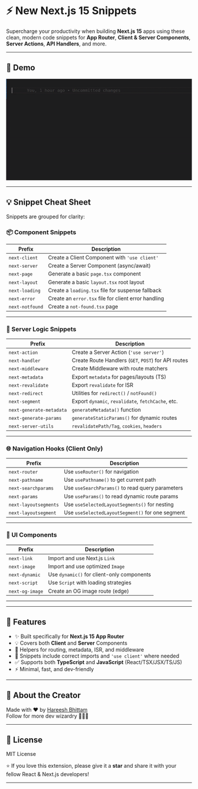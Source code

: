 # ⚡ New Next.js 15 Snippets

Supercharge your productivity when building **Next.js 15** apps using these clean, modern code snippets for **App Router**, **Client & Server Components**, **Server Actions**, **API Handlers**, and more.

---

## 📸 Demo

![Demo GIF](images/nextjs-snippets-demo.gif)

---

## 💡 Snippet Cheat Sheet

Snippets are grouped for clarity:

### 📦 Component Snippets

| Prefix          | Description                                          |
|-----------------|------------------------------------------------------|
| `next-client`   | Create a Client Component with `'use client'`        |
| `next-server`   | Create a Server Component (async/await)              |
| `next-page`     | Generate a basic `page.tsx` component                |
| `next-layout`   | Generate a basic `layout.tsx` root layout            |
| `next-loading`  | Create a `loading.tsx` file for suspense fallback    |
| `next-error`    | Create an `error.tsx` file for client error handling |
| `next-notfound` | Create a `not-found.tsx` page                        |

---

### 🔁 Server Logic Snippets

| Prefix          | Description                                          |
|-----------------|------------------------------------------------------|
| `next-action`   | Create a Server Action (`'use server'`)              |
| `next-handler`  | Create Route Handlers (`GET`, `POST`) for API routes |
| `next-middleware` | Create Middleware with route matchers              |
| `next-metadata` | Export `metadata` for pages/layouts (TS)             |
| `next-revalidate` | Export `revalidate` for ISR                        |
| `next-redirect` | Utilities for `redirect()` / `notFound()`            |
| `next-segment`  | Export `dynamic`, `revalidate`, `fetchCache`, etc.   |
| `next-generate-metadata` | `generateMetadata()` function               |
| `next-generate-params`   | `generateStaticParams()` for dynamic routes |
| `next-server-utils`      | `revalidatePath/Tag`, `cookies`, `headers`  |

---

### 🌐 Navigation Hooks (Client Only)

| Prefix               | Description                                       |
|----------------------|---------------------------------------------------|
| `next-router`        | Use `useRouter()` for navigation                  |
| `next-pathname`      | Use `usePathname()` to get current path           |
| `next-searchparams`  | Use `useSearchParams()` to read query parameters  |
| `next-params`        | Use `useParams()` to read dynamic route params    |
| `next-layoutsegments`| Use `useSelectedLayoutSegments()` for nesting     |
| `next-layoutsegment` | Use `useSelectedLayoutSegment()` for one segment  |

---

### 🧩 UI Components

| Prefix         | Description                                |
|----------------|--------------------------------------------|
| `next-link`    | Import and use Next.js `Link`               |
| `next-image`   | Import and use optimized `Image`            |
| `next-dynamic` | Use `dynamic()` for client-only components  |
| `next-script`  | Use `Script` with loading strategies        |
| `next-og-image`| Create an OG image route (edge)            |

---

---

## 🚀 Features

- ✨ Built specifically for **Next.js 15 App Router**
- 💡 Covers both **Client** and **Server** Components
- 🧠 Helpers for routing, metadata, ISR, and middleware
- 🔁 Snippets include correct imports and `'use client'` where needed
- ✅ Supports both **TypeScript** and **JavaScript** (React/TSX/JSX/TS/JS)
- ⚡ Minimal, fast, and dev-friendly

---

## 🔮 About the Creator

Made with ❤️ by [Hareesh Bhittam](https://github.com/Hareesh108)  
Follow for more dev wizardry 🧙‍♂️✨

---

## 📜 License

MIT License

⭐ If you love this extension, please give it a **star** and share it with your fellow React & Next.js developers!

---
